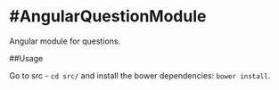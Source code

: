 #AngularQuestionModule
=====================

Angular module for questions.

##Usage

Go to src - `cd src/` and install the bower dependencies: `bower install`.